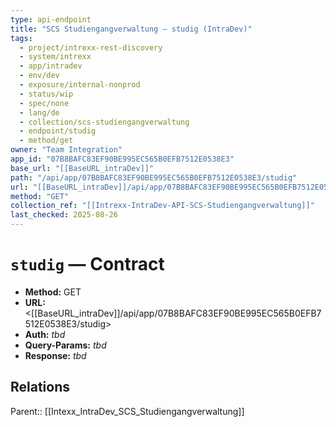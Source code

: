 ```yaml
---
type: api-endpoint
title: "SCS Studiengangverwaltung — studig (IntraDev)"
tags:
  - project/intrexx-rest-discovery
  - system/intrexx
  - app/intradev
  - env/dev
  - exposure/internal-nonprod
  - status/wip
  - spec/none
  - lang/de
  - collection/scs-studiengangverwaltung
  - endpoint/studig
  - method/get
owner: "Team Integration"
app_id: "07B8BAFC83EF90BE995EC565B0EFB7512E0538E3"
base_url: "[[BaseURL_intraDev]]"
path: "/api/app/07B8BAFC83EF90BE995EC565B0EFB7512E0538E3/studig"
url: "[[BaseURL_intraDev]]/api/app/07B8BAFC83EF90BE995EC565B0EFB7512E0538E3/studig"
method: "GET"
collection_ref: "[[Intrexx-IntraDev-API-SCS-Studiengangverwaltung]]"
last_checked: 2025-08-26
---
```


# `studig` — Contract
- **Method:** GET  
- **URL:** <[[BaseURL_intraDev]]/api/app/07B8BAFC83EF90BE995EC565B0EFB7512E0538E3/studig>  
- **Auth:** _tbd_  
- **Query-Params:** _tbd_  
- **Response:** _tbd_

## Relations
Parent:: [[Intexx_IntraDev_SCS_Studiengangverwaltung]]
